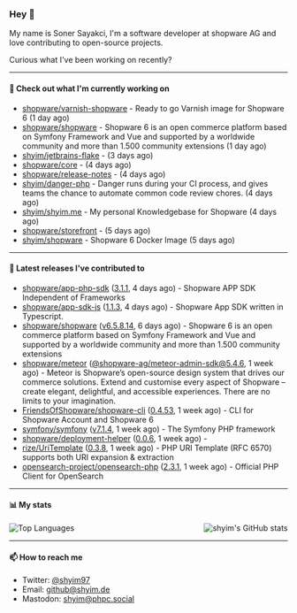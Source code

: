 ### Hey 👋

My name is Soner Sayakci, I'm a software developer at shopware AG and love contributing to open-source projects.

Curious what I've been working on recently?

---

#### 👷 Check out what I'm currently working on

- [shopware/varnish-shopware](https://github.com/shopware/varnish-shopware) - Ready to go Varnish image for Shopware 6 (1 day ago)
- [shopware/shopware](https://github.com/shopware/shopware) - Shopware 6 is an open commerce platform based on Symfony Framework and Vue and supported by a worldwide community and more than 1.500 community extensions (1 day ago)
- [shyim/jetbrains-flake](https://github.com/shyim/jetbrains-flake) -  (3 days ago)
- [shopware/core](https://github.com/shopware/core) -  (4 days ago)
- [shopware/release-notes](https://github.com/shopware/release-notes) -  (4 days ago)
- [shyim/danger-php](https://github.com/shyim/danger-php) - Danger runs during your CI process, and gives teams the chance to automate common code review chores. (4 days ago)
- [shyim/shyim.me](https://github.com/shyim/shyim.me) - My personal Knowledgebase for Shopware (4 days ago)
- [shopware/storefront](https://github.com/shopware/storefront) -  (5 days ago)
- [shyim/shopware](https://github.com/shyim/shopware) - Shopware 6 Docker Image (5 days ago)

---

#### 🔭 Latest releases I've contributed to

- [shopware/app-php-sdk](https://github.com/shopware/app-php-sdk) ([3.1.1](https://github.com/shopware/app-php-sdk/releases/tag/3.1.1), 4 days ago) - Shopware APP SDK Independent of Frameworks
- [shopware/app-sdk-js](https://github.com/shopware/app-sdk-js) ([1.1.3](https://github.com/shopware/app-sdk-js/releases/tag/1.1.3), 4 days ago) - Shopware App SDK written in Typescript.
- [shopware/shopware](https://github.com/shopware/shopware) ([v6.5.8.14](https://github.com/shopware/shopware/releases/tag/v6.5.8.14), 6 days ago) - Shopware 6 is an open commerce platform based on Symfony Framework and Vue and supported by a worldwide community and more than 1.500 community extensions
- [shopware/meteor](https://github.com/shopware/meteor) ([@shopware-ag/meteor-admin-sdk@5.4.6](https://github.com/shopware/meteor/releases/tag/%40shopware-ag/meteor-admin-sdk%405.4.6), 1 week ago) - Meteor is Shopware’s open-source design system that drives our commerce solutions. Extend and customise every aspect of Shopware – create elegant, delightful, and accessible experiences. There are no limits to your imagination.
- [FriendsOfShopware/shopware-cli](https://github.com/FriendsOfShopware/shopware-cli) ([0.4.53](https://github.com/FriendsOfShopware/shopware-cli/releases/tag/0.4.53), 1 week ago) - CLI for Shopware Account and Shopware 6
- [symfony/symfony](https://github.com/symfony/symfony) ([v7.1.4](https://github.com/symfony/symfony/releases/tag/v7.1.4), 1 week ago) - The Symfony PHP framework
- [shopware/deployment-helper](https://github.com/shopware/deployment-helper) ([0.0.6](https://github.com/shopware/deployment-helper/releases/tag/0.0.6), 1 week ago) - 
- [rize/UriTemplate](https://github.com/rize/UriTemplate) ([0.3.8](https://github.com/rize/UriTemplate/releases/tag/0.3.8), 1 week ago) - PHP URI Template (RFC 6570) supports both URI expansion &amp; extraction
- [opensearch-project/opensearch-php](https://github.com/opensearch-project/opensearch-php) ([2.3.1](https://github.com/opensearch-project/opensearch-php/releases/tag/2.3.1), 1 week ago) - Official PHP Client for OpenSearch

---

#### 📊 My stats

<img align="right" alt="shyim's GitHub stats" src="https://github-readme-stats.vercel.app/api?username=shyim&count_private=1&show_icons=true&" />

![Top Languages](https://github-readme-stats.vercel.app/api/top-langs/?username=shyim)

---

#### 📫 How to reach me

- Twitter: [@shyim97](https://twitter.com/shyim97)
- Email: [github@shyim.de](mailto://github@shyim.de)
- Mastodon: <a rel="me" href="https://phpc.social/@shyim">shyim@phpc.social</a>
